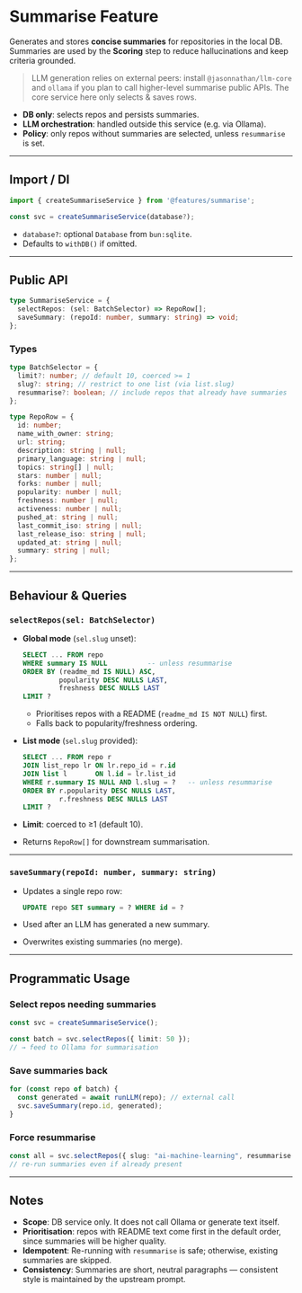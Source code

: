# Summarise Feature

Generates and stores **concise summaries** for repositories in the local DB.
Summaries are used by the **Scoring** step to reduce hallucinations and keep criteria grounded.

> LLM generation relies on external peers: install `@jasonnathan/llm-core` and `ollama` if you plan to call higher-level summarise public APIs. The core service here only selects & saves rows.

- **DB only**: selects repos and persists summaries.
- **LLM orchestration**: handled outside this service (e.g. via Ollama).
- **Policy**: only repos without summaries are selected, unless `resummarise` is set.

---

## Import / DI

```ts
import { createSummariseService } from '@features/summarise';

const svc = createSummariseService(database?);
```

- `database?`: optional `Database` from `bun:sqlite`.
- Defaults to `withDB()` if omitted.

---

## Public API

```ts
type SummariseService = {
  selectRepos: (sel: BatchSelector) => RepoRow[];
  saveSummary: (repoId: number, summary: string) => void;
};
```

### Types

```ts
type BatchSelector = {
  limit?: number; // default 10, coerced >= 1
  slug?: string; // restrict to one list (via list.slug)
  resummarise?: boolean; // include repos that already have summaries
};

type RepoRow = {
  id: number;
  name_with_owner: string;
  url: string;
  description: string | null;
  primary_language: string | null;
  topics: string[] | null;
  stars: number | null;
  forks: number | null;
  popularity: number | null;
  freshness: number | null;
  activeness: number | null;
  pushed_at: string | null;
  last_commit_iso: string | null;
  last_release_iso: string | null;
  updated_at: string | null;
  summary: string | null;
};
```

---

## Behaviour & Queries

### `selectRepos(sel: BatchSelector)`

- **Global mode** (`sel.slug` unset):

  ```sql
  SELECT ... FROM repo
  WHERE summary IS NULL          -- unless resummarise
  ORDER BY (readme_md IS NULL) ASC,
           popularity DESC NULLS LAST,
           freshness DESC NULLS LAST
  LIMIT ?
  ```

  - Prioritises repos with a README (`readme_md IS NOT NULL`) first.
  - Falls back to popularity/freshness ordering.

- **List mode** (`sel.slug` provided):

  ```sql
  SELECT ... FROM repo r
  JOIN list_repo lr ON lr.repo_id = r.id
  JOIN list l       ON l.id = lr.list_id
  WHERE r.summary IS NULL AND l.slug = ?   -- unless resummarise
  ORDER BY r.popularity DESC NULLS LAST,
           r.freshness DESC NULLS LAST
  LIMIT ?
  ```

- **Limit**: coerced to ≥1 (default 10).

- Returns `RepoRow[]` for downstream summarisation.

---

### `saveSummary(repoId: number, summary: string)`

- Updates a single repo row:

  ```sql
  UPDATE repo SET summary = ? WHERE id = ?
  ```

- Used after an LLM has generated a new summary.
- Overwrites existing summaries (no merge).

---

## Programmatic Usage

### Select repos needing summaries

```ts
const svc = createSummariseService();

const batch = svc.selectRepos({ limit: 50 });
// → feed to Ollama for summarisation
```

### Save summaries back

```ts
for (const repo of batch) {
  const generated = await runLLM(repo); // external call
  svc.saveSummary(repo.id, generated);
}
```

### Force resummarise

```ts
const all = svc.selectRepos({ slug: "ai-machine-learning", resummarise: true });
// re-run summaries even if already present
```

---

## Notes

- **Scope**: DB service only. It does not call Ollama or generate text itself.
- **Prioritisation**: repos with README text come first in the default order, since summaries will be higher quality.
- **Idempotent**: Re-running with `resummarise` is safe; otherwise, existing summaries are skipped.
- **Consistency**: Summaries are short, neutral paragraphs — consistent style is maintained by the upstream prompt.
